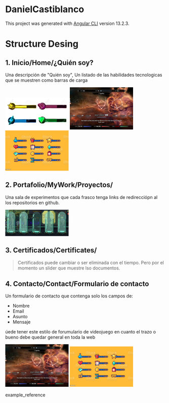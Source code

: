 # DanielCastiblanco

This project was generated with [Angular CLI](https://github.com/angular/angular-cli) version 13.2.3.


# Structure Desing
## 1. Inicio/Home/¿Quién soy?
Una descripción de "Quién soy", Un listado de las habilidades tecnologicas que se muestren como barras de carga 

<img src="src/assets/img/example_reference1.jpg" alt="drawing" style="width:200px;"/>
<img src="src/assets/img/example_reference2.jpg" alt="drawing" style="width:200px;"/>
<img src="src/assets/img/example_reference3.jpg" alt="drawing" style="width:200px;"/>

## 2. Portafolio/MyWork/Proyectos/
Una sala de experimentos que cada frasco tenga links de redirecciópn al los repositorios en github.

<img src="src/assets/img/example_reference4.png" alt="drawing" style="width:200px;"/>

## 3. Certificados/Certificates/
>Certificados puede cambiar o ser eliminada con el tiempo. Pero por el momento un slider que muestre lso documentos.

## 4. Contacto/Contact/Formulario de contacto
Un formulario de contacto que contenga solo los campos de:
  * Nombre
  * Email
  * Asunto
  * Mensaje

úede tener este estilo de forumulario de videojuego en cuanto el trazo o bueno debe quedar general en toda la web

<img src="src/assets/img/example_reference2.jpg" alt="drawing" style="width:200px;"/>
<img src="src/assets/img/example_reference3.jpg" alt="drawing" style="width:200px;"/>

example_reference
